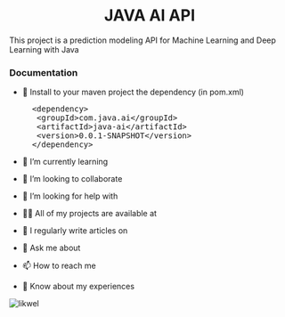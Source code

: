 
<h1 align="center">JAVA AI API</h1>

<p align="left">This project is a prediction modeling API for Machine Learning and Deep Learning with Java</p>

<h3>Documentation</h3>

- 🔭 Install to your maven project the dependency (in pom.xml)
    <pre>
	&lt;dependency&gt;
	 &lt;groupId&gt;com.java.ai&lt;/groupId&gt;
     &lt;artifactId>java-ai&lt;/artifactId&gt;
  	 &lt;version&gt;0.0.1-SNAPSHOT&lt;/version&gt;
    &lt;/dependency&gt;
 </pre>

- 🌱 I’m currently learning 

- 👯 I’m looking to collaborate 

- 🤝 I’m looking for help with 

- 👨‍💻 All of my projects are available at 

- 📝 I regularly write articles on 

- 💬 Ask me about 

- 📫 How to reach me 

- 📄 Know about my experiences 

<p><img align="center" src="https://github-readme-streak-stats.herokuapp.com/?user=likwel&" alt="likwel" /></p>
